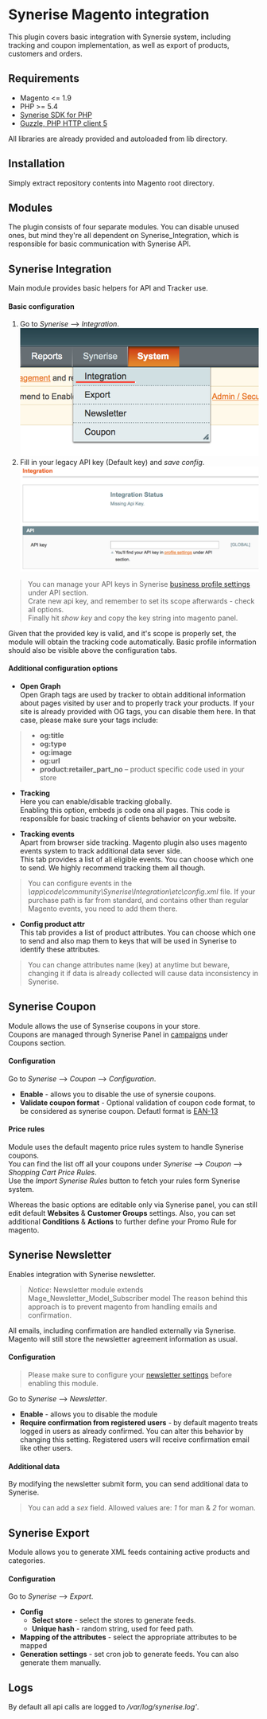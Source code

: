 Synerise Magento integration
=====================
This plugin covers basic integration with Synersie system, including tracking and coupon implementation, as well as export of products, customers and orders.

Requirements
------------
- Magento <= 1.9 
- PHP >= 5.4
- [Synerise SDK for PHP](https://github.com/Synerise/PHP-SDK)
- [Guzzle, PHP HTTP client 5](https://github.com/guzzle/guzzle)

All libraries are already provided and autoloaded from lib directory.

Installation
------------
Simply extract repository contents into Magento root directory.

Modules
------------

The plugin consists of four separate modules. You can disable unused ones, but mind they're all dependent on Synerise_Integration, which is responsible for basic communication with Synerise API.

## Synerise Integration

Main module provides basic helpers for API and Tracker use.

#### Basic configuration
1. Go to  *Synerise* --> *Integration*.
![Integration](img/integration.png?raw=true)
2. Fill in your legacy API key (Default key) and *save config*.
![Api key](img/api-key.png?raw=true)


> You can manage your API keys in Synerise [business profile settings](https://app.synerise.com/api) under API section.  
> Crate new api key, and remember to set its scope afterwards - check all options.  
> Finally hit *show key* and copy the key string into magento panel.  

Given that the provided key is valid, and it's scope is properly set, the module will obtain the tracking code automatically. Basic profile information should also be visible above the configuration tabs.

#### Additional configuration options

* **Open Graph**  
Open Graph tags are used by tracker to obtain additional information about pages visited by user and to properly track your products. If your site is already provided with OG tags, you can disable them here. In that case, please make sure your tags include: 

> * **og:title**
> * **og:type**
> * **og:image**
> * **og:url**
> * **product:retailer_part_no** – product specific code used in your store

* **Tracking**  
Here you can enable/disable tracking globally.  
Enabling this option, embeds js code ona all pages. This code is responsible for basic tracking of clients behavior on your website.

* **Tracking events**  
Apart from browser side tracking. Magento plugin also uses magento events system to track additional data sever side.  
This tab provides a list of all eligible events. You can choose which one to send. We highly recommend tracking them all though. 

> You can configure events in the *\app\code\community\Synerise\Integration\etc\config.xml* file. If your purchase path is far from standard, and contains other than regular Magento events, you need to add them there.

* **Config product attr**  
This tab provides a list of product attributes. You can choose which one to send and also map them to keys that will be used in Synerise to identify these attributes. 

> You can change attributes name (key) at anytime but beware, changing it if data is already collected will cause data inconsistency in Synerise.

## Synerise Coupon 

Module allows the use of Synserise coupons in your store.  
Coupons are managed through Synerise Panel in [campaigns](https://app.synerise.com/coupons) under Coupons section.

#### Configuration

Go to *Synerise* --> *Coupon* --> *Configuration*.

* **Enable** - allows you to disable the use of synersie coupons.  
* **Validate coupon format** - Optional validation of coupon code format, to be considered as synerise coupon. Defautl format is [EAN-13](https://en.wikipedia.org/wiki/EAN-13)

#### Price rules

Module uses the default magento price rules system to handle Synerise coupons.  
You can find the list off all your coupons under *Synerise* --> *Coupon* --> *Shopping Cart Price Rules*.  
Use the *Import Synerise Rules* button to fetch your rules form Synerise system.  

Whereas the basic options are editable only via Synerise panel, you can still edit default **Websites** & **Customer Groups** settings. Also, you can set additional **Conditions** & **Actions** to further define your Promo Rule for magento.

## Synerise Newsletter 

Enables integration with Synerise newsletter.  

> *Notice*: Newsletter module extends Mage_Newsletter_Model_Subscriber model
> The reason behind this approach is to prevent magento from handling emails and confirmation.

All emails, including confirmation are handled externally via Synerise.  
Magento will still store the newsletter agreement information as usual.

#### Configuration

> Please make sure to configure your [newsletter settings](https://app.synerise.com/setting/newsletter) before enabling this module.

Go to *Synerise* --> *Newsletter*.

* **Enable** - allows you to disable the module
* **Require confirmation from registered users** - by default magento treats logged in users as already confirmed. You can alter this behavior by changing this setting. Registered users will receive confirmation email like other users.

#### Additional data

By modifying the newsletter submit form, you can send additional data to Synerise.

> You can add a *sex* field. Allowed values are: *1* for man & *2* for woman.


## Synerise Export 

Module allows you to generate XML feeds containing active products and categories.

#### Configuration

Go to *Synerise* --> *Export*.

* **Config**
	* **Select store** - select the stores to generate feeds.
	* **Unique hash** - random string, used for feed path.
* **Mapping of the attributes** - select the appropriate attributes to be mapped
* **Generation settings** - set cron job to generate feeds. You can also generate them manually.

Logs
------------

By default all api calls are logged to */var/log/synerise.log'*.
